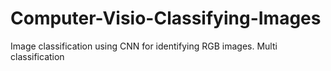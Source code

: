 # Computer-Visio-Classifying-Images
Image classification using CNN for identifying RGB images. Multi classification
